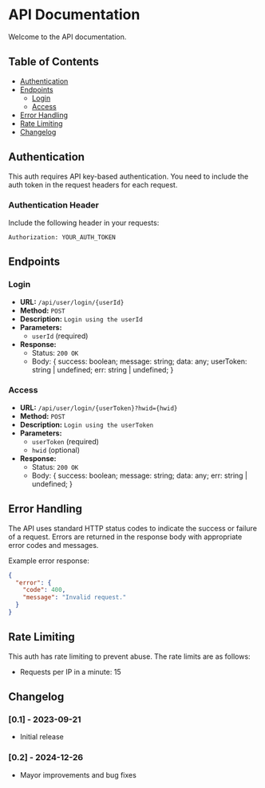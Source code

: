 # API Documentation

Welcome to the API documentation.

## Table of Contents

- [Authentication](#authentication)
- [Endpoints](#endpoints)
  - [Login](#login)
  - [Access](#access)
- [Error Handling](#error-handling)
- [Rate Limiting](#rate-limiting)
- [Changelog](#changelog)

## Authentication

This auth requires API key-based authentication. You need to include the auth token in the request headers for each request.

### Authentication Header

Include the following header in your requests:

```
Authorization: YOUR_AUTH_TOKEN
```

## Endpoints

### Login

- **URL:** `/api/user/login/{userId}`
- **Method:** `POST`
- **Description:** `Login using the userId`
- **Parameters:**
  - `userId` (required)
- **Response:**
  - Status: `200 OK`
  - Body:
  {
    success: boolean;
    message: string;
    data: any;
    userToken: string | undefined;
    err: string | undefined;
  }

### Access

- **URL:** `/api/user/login/{userToken}?hwid={hwid}`
- **Method:** `POST`
- **Description:** `Login using the userToken`
- **Parameters:**
  - `userToken` (required)
  - `hwid` (optional)
- **Response:**
  - Status: `200 OK`
  - Body:
  {
    success: boolean;
    message: string;
    data: any;
    err: string | undefined;
  }

## Error Handling

The API uses standard HTTP status codes to indicate the success or failure of a request. Errors are returned in the response body with appropriate error codes and messages.

Example error response:

```json
{
  "error": {
    "code": 400,
    "message": "Invalid request."
  }
}
```

## Rate Limiting

This auth has rate limiting to prevent abuse. The rate limits are as follows:

- Requests per IP in a minute: 15

## Changelog

### [0.1] - 2023-09-21

- Initial release

### [0.2] - 2024-12-26

- Mayor improvements and bug fixes